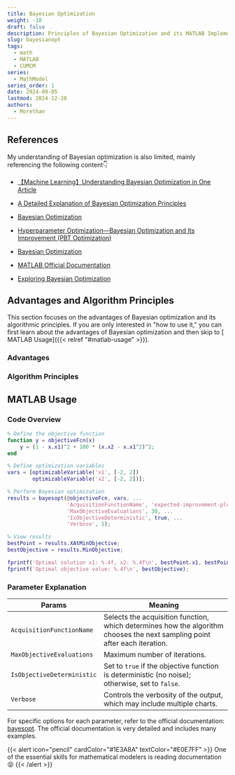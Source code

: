 ```yaml
---
title: Bayesian Optimization
weight: -10
draft: false
description: Principles of Bayesian Optimization and its MATLAB Implementation
slug: bayesianopt
tags:
  - math
  - MATLAB
  - CUMCM
series:
  - MathModel
series_order: 1
date: 2024-08-05
lastmod: 2024-12-20
authors:
  - Morethan
---
```


## References  

My understanding of Bayesian optimization is also limited, mainly referencing the following content👇  

- [【Machine Learning】Understanding Bayesian Optimization in One Article](https://blog.csdn.net/qq_27590277/article/details/115451660)  

- [A Detailed Explanation of Bayesian Optimization Principles](https://www.cnblogs.com/milliele/p/17782631.html)  

- [Bayesian Optimization](https://blog.csdn.net/Leon_winter/article/details/86604553)  

- [Hyperparameter Optimization—Bayesian Optimization and Its Improvement (PBT Optimization)](https://blog.csdn.net/xys430381_1/article/details/103871212)  

- [Bayesian Optimization](https://leovan.me/cn/2020/06/bayesian-optimization/)  

- [MATLAB Official Documentation](https://ww2.mathworks.cn/help/stats/bayesopt.html?s_tid=srchtitle_site_search_1_bayesopt)  

- [Exploring Bayesian Optimization](https://distill.pub/2020/bayesian-optimization/)  

## Advantages and Algorithm Principles  

This section focuses on the advantages of Bayesian optimization and its algorithmic principles. If you are only interested in "how to use it," you can first learn about the advantages of Bayesian optimization and then skip to [ MATLAB Usage]({{< relref "#matlab-usage" >}}).  

### Advantages  

### Algorithm Principles  

## MATLAB Usage  

### Code Overview  

```matlab  
% Define the objective function  
function y = objectiveFcn(x)  
    y = (1 - x.x1)^2 + 100 * (x.x2 - x.x1^2)^2;  
end  

% Define optimization variables  
vars = [optimizableVariable('x1', [-2, 2])  
        optimizableVariable('x2', [-2, 2])];  

% Perform Bayesian optimization  
results = bayesopt(@objectiveFcn, vars, ...  
                   'AcquisitionFunctionName', 'expected-improvement-plus', ...  
                   'MaxObjectiveEvaluations', 30, ...  
                   'IsObjectiveDeterministic', true, ...  
                   'Verbose', 1);  

% View results  
bestPoint = results.XAtMinObjective;  
bestObjective = results.MinObjective;  

fprintf('Optimal solution x1: %.4f, x2: %.4f\n', bestPoint.x1, bestPoint.x2);  
fprintf('Optimal objective value: %.4f\n', bestObjective);  
```  

### Parameter Explanation  

| Params                     | Meaning                                     |  
| -------------------------- | ------------------------------------------- |  
| `AcquisitionFunctionName`  | Selects the acquisition function, which determines how the algorithm chooses the next sampling point after each iteration. |  
| `MaxObjectiveEvaluations`  | Maximum number of iterations.               |  
| `IsObjectiveDeterministic` | Set to `true` if the objective function is deterministic (no noise); otherwise, set to `false`. |  
| `Verbose`                  | Controls the verbosity of the output, which may include multiple charts. |  

For specific options for each parameter, refer to the official documentation: [bayesopt](https://ww2.mathworks.cn/help/stats/bayesopt.html?s_tid=srchtitle_site_search_1_bayesopt). The official documentation is very detailed and includes many examples.  


{{< alert icon="pencil" cardColor="#1E3A8A" textColor="#E0E7FF" >}}
One of the essential skills for mathematical modelers is reading documentation 😝
{{< /alert >}}
